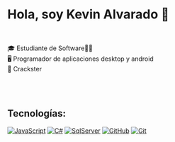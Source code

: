 # Hola, soy Kevin Alvarado 👋

</br>

🎓 Estudiante de Software👨‍🎓</br>
🖥️ Programador de aplicaciones desktop y android</br>
🏐 Crackster </br>
</br>
</br>
</br>

## Tecnologías:

[![JavaScript](https://img.shields.io/badge/JavaScrip-009848?style=for-the-badge&logo=kotlin&logoColor=white&labelColor=101010)]()
[![C#](https://img.shields.io/badge/C%20Sharp-FA7343?style=for-the-badge&logo=Csharp&logoColor=white&labelColor=101010)]()
[![SqlServer](https://img.shields.io/badge/Dart-0175C2?style=for-the-badge&logo=Dart&logoColor=white&labelColor=101010)]()
[![GitHub](https://img.shields.io/badge/Flutter-02569B?style=for-the-badge&logo=Flutter&logoColor=white&labelColor=101010)]()
[![Git](https://img.shields.io/badge/Java-B32629?style=for-the-badge&logo=ImageJ&logoColor=white&labelColor=101010)]()
